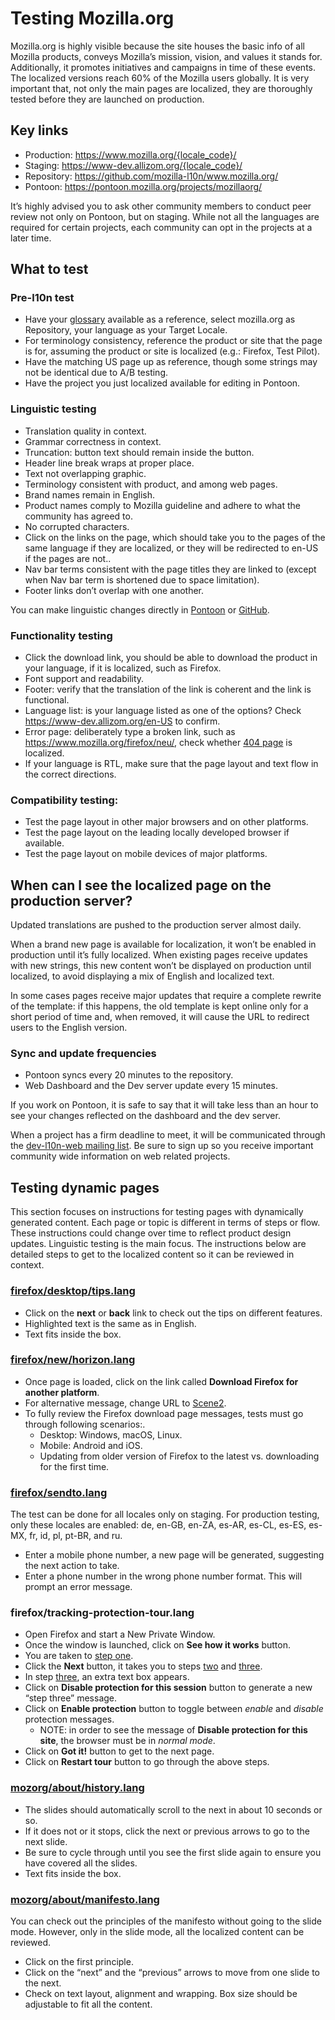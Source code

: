 # Testing Mozilla.org

Mozilla.org is highly visible because the site houses the basic info of all Mozilla products, conveys Mozilla’s mission, vision, and values it stands for. Additionally, it promotes initiatives and campaigns in time of these events. The localized versions reach 60% of the Mozilla users globally. It is very important that, not only the main pages are localized, they are thoroughly tested before they are launched on production.

## Key links

* Production: https://www.mozilla.org/{locale_code}/
* Staging: https://www-dev.allizom.org/{locale_code}/
* Repository: https://github.com/mozilla-l10n/www.mozilla.org/
* Pontoon: https://pontoon.mozilla.org/projects/mozillaorg/

It’s highly advised you to ask other community members to conduct peer review not only on Pontoon, but on staging. While not all the languages are required for certain projects, each community can opt in the projects at a later time.

## What to test

### Pre-l10n test

* Have your [glossary](https://transvision.mozfr.org/) available as a reference, select mozilla.org as Repository, your language as your Target Locale.
* For terminology consistency, reference the product or site that the page is for, assuming the product or site is localized (e.g.: Firefox, Test Pilot).
* Have the matching US page up as reference, though some strings may not be identical due to A/B testing.
* Have the project you just localized available for editing in Pontoon.

### Linguistic testing

* Translation quality in context.
* Grammar correctness in context.
* Truncation: button text should remain inside the button.
* Header line break wraps at proper place.
* Text not overlapping graphic.
* Terminology consistent with product, and among web pages.
* Brand names remain in English.
* Product names comply to Mozilla guideline and adhere to what the community has agreed to.
* No corrupted characters.
* Click on the links on the page, which should take you to the pages of the same language if they are localized, or they will be redirected to en-US if the pages are not..
* Nav bar terms consistent with the page titles they are linked to (except when Nav bar term is shortened due to space limitation).
* Footer links don’t overlap with one another.

You can make linguistic changes directly in [Pontoon](https://pontoon.mozilla.org/projects/mozillaorg/) or [GitHub](https://github.com/mozilla-l10n/www.mozilla.org/).

### Functionality testing

* Click the download link, you should be able to download the product in your language, if it is localized, such as Firefox.
* Font support and readability.
* Footer: verify that the translation of the link is coherent and the link is functional.
* Language list: is your language listed as one of the options? Check https://www-dev.allizom.org/en-US to confirm.
* Error page: deliberately type a broken link, such as https://www.mozilla.org/firefox/neu/, check whether [404 page](https://www-dev.allizom.org/404/) is localized.
* If your language is RTL, make sure that the page layout and text flow in the correct directions.

### Compatibility testing:

* Test the page layout in other major browsers and on other platforms.
* Test the page layout on the leading locally developed browser if available.
* Test the page layout on mobile devices of major platforms.

## When can I see the localized page on the production server?

Updated translations are pushed to the production server almost daily.

When a brand new page is available for localization, it won’t be enabled in production until it’s fully localized. When existing pages receive updates with new strings, this new content won’t be displayed on production until localized, to avoid displaying a mix of English and localized text.

In some cases pages receive major updates that require a complete rewrite of the template: if this happens, the old template is kept online only for a short period of time and, when removed, it will cause the URL to redirect users to the English version.

### Sync and update frequencies

* Pontoon syncs every 20 minutes to the repository.
* Web Dashboard and the Dev server update every 15 minutes.

If you work on Pontoon, it is safe to say that it will take less than an hour to see your changes reflected on the dashboard and the dev server.

When a project has a firm deadline to meet, it will be communicated through the [dev-l10n-web mailing list](https://lists.mozilla.org/listinfo/dev-l10n-web). Be sure to sign up so you receive important community wide information on web related projects.

## Testing dynamic pages

This section focuses on instructions for testing pages with dynamically generated content. Each page or topic is different in terms of steps or flow. These instructions could change over time to reflect product design updates. Linguistic testing is the main focus. The instructions below are detailed steps to get to the localized content so it can be reviewed in context.

### [firefox/desktop/tips.lang](https://www.mozilla.org/firefox/desktop/tips/)

* Click on the **next** or **back** link to check out the tips on different features.
* Highlighted text is the same as in English.
* Text fits inside the box.

### [firefox/new/horizon.lang](https://www.mozilla.org/firefox/new/)

* Once page is loaded, click on the link called **Download Firefox for another platform**.
* For alternative message, change URL to [Scene2](https://www.mozilla.org/firefox/new/?scene=2).
* To fully review the Firefox download page messages, tests must go through following scenarios:.
  * Desktop: Windows, macOS, Linux.
  * Mobile: Android and iOS.
  * Updating from older version of Firefox to the latest vs. downloading for the first time.

### [firefox/sendto.lang](https://www-dev.allizom.org/styleguide/docs/send-to-device/)

The test can be done for all locales only on staging. For production testing, only these locales are enabled: de, en-GB, en-ZA, es-AR, es-CL, es-ES, es-MX, fr, id, pl, pt-BR, and ru.
* Enter a mobile phone number, a new page will be generated, suggesting the next action to take.
* Enter a phone number in the wrong phone number format. This will prompt an error message.

### firefox/tracking-protection-tour.lang

* Open Firefox and start a New Private Window.
* Once the window is launched, click on **See how it works** button.
* You are taken to [step one](https://www.mozilla.org/firefox/51.0.1/tracking-protection/start/?step=1).
* Click the **Next** button, it takes you to steps [two](https://www.mozilla.org/firefox/51.0.1/tracking-protection/start/?step=2) and [three](https://www.mozilla.org/firefox/51.0.1/tracking-protection/start/?step=3).
* In step [three](https://www.mozilla.org/firefox/51.0.1/tracking-protection/start/?step=3), an extra text box appears.
* Click on **Disable protection for this session** button to generate a new “step three” message.
* Click on **Enable protection** button to toggle between *enable* and *disable* protection messages.
  * NOTE: in order to see the message of **Disable protection for this site**, the browser must be in _normal mode_.
* Click on **Got it!** button to get to the next page.
* Click on **Restart tour** button to go through the above steps.

### [mozorg/about/history.lang](https://www.mozilla.org/about/history/)

* The slides should automatically scroll to the next in about 10 seconds or so.
* If it does not or it stops, click the next or previous arrows to go to the next slide.
* Be sure to cycle through until you see the first slide again to ensure you have covered all the slides.
* Text fits inside the box.

### [mozorg/about/manifesto.lang](https://www.mozilla.org/about/manifesto/)

You can check out the principles of the manifesto without going to the slide mode. However, only in the slide mode, all the localized content can be reviewed.
* Click on the first principle.
* Click on the “next” and the “previous” arrows to move from one slide to the next.
* Check on text layout, alignment and wrapping. Box size should be adjustable to fit all the content.
